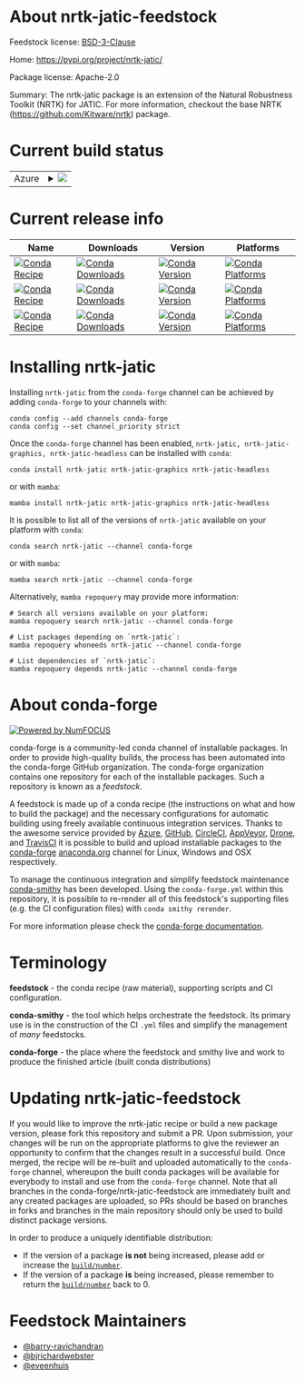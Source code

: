 About nrtk-jatic-feedstock
==========================

Feedstock license: [BSD-3-Clause](https://github.com/conda-forge/nrtk-jatic-feedstock/blob/main/LICENSE.txt)

Home: https://pypi.org/project/nrtk-jatic/

Package license: Apache-2.0

Summary: The nrtk-jatic package is an extension of the Natural Robustness Toolkit (NRTK) for JATIC.
For more information, checkout the base NRTK (https://github.com/Kitware/nrtk) package.


Current build status
====================


<table>
    
  <tr>
    <td>Azure</td>
    <td>
      <details>
        <summary>
          <a href="https://dev.azure.com/conda-forge/feedstock-builds/_build/latest?definitionId=22852&branchName=main">
            <img src="https://dev.azure.com/conda-forge/feedstock-builds/_apis/build/status/nrtk-jatic-feedstock?branchName=main">
          </a>
        </summary>
        <table>
          <thead><tr><th>Variant</th><th>Status</th></tr></thead>
          <tbody><tr>
              <td>linux_64_python3.10.____cpython</td>
              <td>
                <a href="https://dev.azure.com/conda-forge/feedstock-builds/_build/latest?definitionId=22852&branchName=main">
                  <img src="https://dev.azure.com/conda-forge/feedstock-builds/_apis/build/status/nrtk-jatic-feedstock?branchName=main&jobName=linux&configuration=linux%20linux_64_python3.10.____cpython" alt="variant">
                </a>
              </td>
            </tr><tr>
              <td>linux_64_python3.11.____cpython</td>
              <td>
                <a href="https://dev.azure.com/conda-forge/feedstock-builds/_build/latest?definitionId=22852&branchName=main">
                  <img src="https://dev.azure.com/conda-forge/feedstock-builds/_apis/build/status/nrtk-jatic-feedstock?branchName=main&jobName=linux&configuration=linux%20linux_64_python3.11.____cpython" alt="variant">
                </a>
              </td>
            </tr><tr>
              <td>linux_64_python3.12.____cpython</td>
              <td>
                <a href="https://dev.azure.com/conda-forge/feedstock-builds/_build/latest?definitionId=22852&branchName=main">
                  <img src="https://dev.azure.com/conda-forge/feedstock-builds/_apis/build/status/nrtk-jatic-feedstock?branchName=main&jobName=linux&configuration=linux%20linux_64_python3.12.____cpython" alt="variant">
                </a>
              </td>
            </tr><tr>
              <td>linux_64_python3.9.____cpython</td>
              <td>
                <a href="https://dev.azure.com/conda-forge/feedstock-builds/_build/latest?definitionId=22852&branchName=main">
                  <img src="https://dev.azure.com/conda-forge/feedstock-builds/_apis/build/status/nrtk-jatic-feedstock?branchName=main&jobName=linux&configuration=linux%20linux_64_python3.9.____cpython" alt="variant">
                </a>
              </td>
            </tr><tr>
              <td>osx_64_python3.10.____cpython</td>
              <td>
                <a href="https://dev.azure.com/conda-forge/feedstock-builds/_build/latest?definitionId=22852&branchName=main">
                  <img src="https://dev.azure.com/conda-forge/feedstock-builds/_apis/build/status/nrtk-jatic-feedstock?branchName=main&jobName=osx&configuration=osx%20osx_64_python3.10.____cpython" alt="variant">
                </a>
              </td>
            </tr><tr>
              <td>osx_64_python3.11.____cpython</td>
              <td>
                <a href="https://dev.azure.com/conda-forge/feedstock-builds/_build/latest?definitionId=22852&branchName=main">
                  <img src="https://dev.azure.com/conda-forge/feedstock-builds/_apis/build/status/nrtk-jatic-feedstock?branchName=main&jobName=osx&configuration=osx%20osx_64_python3.11.____cpython" alt="variant">
                </a>
              </td>
            </tr><tr>
              <td>osx_64_python3.12.____cpython</td>
              <td>
                <a href="https://dev.azure.com/conda-forge/feedstock-builds/_build/latest?definitionId=22852&branchName=main">
                  <img src="https://dev.azure.com/conda-forge/feedstock-builds/_apis/build/status/nrtk-jatic-feedstock?branchName=main&jobName=osx&configuration=osx%20osx_64_python3.12.____cpython" alt="variant">
                </a>
              </td>
            </tr><tr>
              <td>osx_64_python3.9.____cpython</td>
              <td>
                <a href="https://dev.azure.com/conda-forge/feedstock-builds/_build/latest?definitionId=22852&branchName=main">
                  <img src="https://dev.azure.com/conda-forge/feedstock-builds/_apis/build/status/nrtk-jatic-feedstock?branchName=main&jobName=osx&configuration=osx%20osx_64_python3.9.____cpython" alt="variant">
                </a>
              </td>
            </tr>
          </tbody>
        </table>
      </details>
    </td>
  </tr>
</table>

Current release info
====================

| Name | Downloads | Version | Platforms |
| --- | --- | --- | --- |
| [![Conda Recipe](https://img.shields.io/badge/recipe-nrtk--jatic-green.svg)](https://anaconda.org/conda-forge/nrtk-jatic) | [![Conda Downloads](https://img.shields.io/conda/dn/conda-forge/nrtk-jatic.svg)](https://anaconda.org/conda-forge/nrtk-jatic) | [![Conda Version](https://img.shields.io/conda/vn/conda-forge/nrtk-jatic.svg)](https://anaconda.org/conda-forge/nrtk-jatic) | [![Conda Platforms](https://img.shields.io/conda/pn/conda-forge/nrtk-jatic.svg)](https://anaconda.org/conda-forge/nrtk-jatic) |
| [![Conda Recipe](https://img.shields.io/badge/recipe-nrtk--jatic--graphics-green.svg)](https://anaconda.org/conda-forge/nrtk-jatic-graphics) | [![Conda Downloads](https://img.shields.io/conda/dn/conda-forge/nrtk-jatic-graphics.svg)](https://anaconda.org/conda-forge/nrtk-jatic-graphics) | [![Conda Version](https://img.shields.io/conda/vn/conda-forge/nrtk-jatic-graphics.svg)](https://anaconda.org/conda-forge/nrtk-jatic-graphics) | [![Conda Platforms](https://img.shields.io/conda/pn/conda-forge/nrtk-jatic-graphics.svg)](https://anaconda.org/conda-forge/nrtk-jatic-graphics) |
| [![Conda Recipe](https://img.shields.io/badge/recipe-nrtk--jatic--headless-green.svg)](https://anaconda.org/conda-forge/nrtk-jatic-headless) | [![Conda Downloads](https://img.shields.io/conda/dn/conda-forge/nrtk-jatic-headless.svg)](https://anaconda.org/conda-forge/nrtk-jatic-headless) | [![Conda Version](https://img.shields.io/conda/vn/conda-forge/nrtk-jatic-headless.svg)](https://anaconda.org/conda-forge/nrtk-jatic-headless) | [![Conda Platforms](https://img.shields.io/conda/pn/conda-forge/nrtk-jatic-headless.svg)](https://anaconda.org/conda-forge/nrtk-jatic-headless) |

Installing nrtk-jatic
=====================

Installing `nrtk-jatic` from the `conda-forge` channel can be achieved by adding `conda-forge` to your channels with:

```
conda config --add channels conda-forge
conda config --set channel_priority strict
```

Once the `conda-forge` channel has been enabled, `nrtk-jatic, nrtk-jatic-graphics, nrtk-jatic-headless` can be installed with `conda`:

```
conda install nrtk-jatic nrtk-jatic-graphics nrtk-jatic-headless
```

or with `mamba`:

```
mamba install nrtk-jatic nrtk-jatic-graphics nrtk-jatic-headless
```

It is possible to list all of the versions of `nrtk-jatic` available on your platform with `conda`:

```
conda search nrtk-jatic --channel conda-forge
```

or with `mamba`:

```
mamba search nrtk-jatic --channel conda-forge
```

Alternatively, `mamba repoquery` may provide more information:

```
# Search all versions available on your platform:
mamba repoquery search nrtk-jatic --channel conda-forge

# List packages depending on `nrtk-jatic`:
mamba repoquery whoneeds nrtk-jatic --channel conda-forge

# List dependencies of `nrtk-jatic`:
mamba repoquery depends nrtk-jatic --channel conda-forge
```


About conda-forge
=================

[![Powered by
NumFOCUS](https://img.shields.io/badge/powered%20by-NumFOCUS-orange.svg?style=flat&colorA=E1523D&colorB=007D8A)](https://numfocus.org)

conda-forge is a community-led conda channel of installable packages.
In order to provide high-quality builds, the process has been automated into the
conda-forge GitHub organization. The conda-forge organization contains one repository
for each of the installable packages. Such a repository is known as a *feedstock*.

A feedstock is made up of a conda recipe (the instructions on what and how to build
the package) and the necessary configurations for automatic building using freely
available continuous integration services. Thanks to the awesome service provided by
[Azure](https://azure.microsoft.com/en-us/services/devops/), [GitHub](https://github.com/),
[CircleCI](https://circleci.com/), [AppVeyor](https://www.appveyor.com/),
[Drone](https://cloud.drone.io/welcome), and [TravisCI](https://travis-ci.com/)
it is possible to build and upload installable packages to the
[conda-forge](https://anaconda.org/conda-forge) [anaconda.org](https://anaconda.org/)
channel for Linux, Windows and OSX respectively.

To manage the continuous integration and simplify feedstock maintenance
[conda-smithy](https://github.com/conda-forge/conda-smithy) has been developed.
Using the ``conda-forge.yml`` within this repository, it is possible to re-render all of
this feedstock's supporting files (e.g. the CI configuration files) with ``conda smithy rerender``.

For more information please check the [conda-forge documentation](https://conda-forge.org/docs/).

Terminology
===========

**feedstock** - the conda recipe (raw material), supporting scripts and CI configuration.

**conda-smithy** - the tool which helps orchestrate the feedstock.
                   Its primary use is in the construction of the CI ``.yml`` files
                   and simplify the management of *many* feedstocks.

**conda-forge** - the place where the feedstock and smithy live and work to
                  produce the finished article (built conda distributions)


Updating nrtk-jatic-feedstock
=============================

If you would like to improve the nrtk-jatic recipe or build a new
package version, please fork this repository and submit a PR. Upon submission,
your changes will be run on the appropriate platforms to give the reviewer an
opportunity to confirm that the changes result in a successful build. Once
merged, the recipe will be re-built and uploaded automatically to the
`conda-forge` channel, whereupon the built conda packages will be available for
everybody to install and use from the `conda-forge` channel.
Note that all branches in the conda-forge/nrtk-jatic-feedstock are
immediately built and any created packages are uploaded, so PRs should be based
on branches in forks and branches in the main repository should only be used to
build distinct package versions.

In order to produce a uniquely identifiable distribution:
 * If the version of a package **is not** being increased, please add or increase
   the [``build/number``](https://docs.conda.io/projects/conda-build/en/latest/resources/define-metadata.html#build-number-and-string).
 * If the version of a package **is** being increased, please remember to return
   the [``build/number``](https://docs.conda.io/projects/conda-build/en/latest/resources/define-metadata.html#build-number-and-string)
   back to 0.

Feedstock Maintainers
=====================

* [@barry-ravichandran](https://github.com/barry-ravichandran/)
* [@bjrichardwebster](https://github.com/bjrichardwebster/)
* [@eveenhuis](https://github.com/eveenhuis/)

